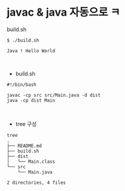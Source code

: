 # javac & java 자동으로 ㅋ

build.sh
```
$ ./build.sh

Java ! Hello World

```

<br>

- build.sh 
```
#!/bin/bash

javac -cp src src/Main.java -d dist
java -cp dist Main

```

<br>

- tree 구성

```
tree
.
├── README.md
├── build.sh
├── dist
│   └── Main.class
└── src
    └── Main.java

2 directories, 4 files

```

<br>
